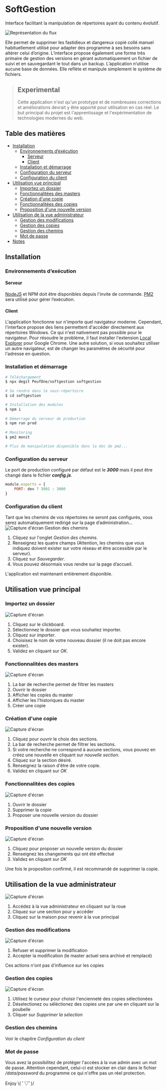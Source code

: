 
# SoftGestion
Interface facilitant la manipulation de répertoires ayant du contenu évolutif.

![Représentation du flux](public/images/Flux.GIF)

Elle permet de supprimer les fastidieux et dangereux copié collé manuel habituellement utilisé pour adapter des programme à ses besoins sans altérer celui d’origine. L’interface propose également une forme très primaire de gestion des versions en gérant automatiquement un fichier  de suivi et en sauvegardant le tout dans un backup.
L’application n’utilise aucune base de données. Elle reflète et manipule simplement le système de fichiers.

> ## Experimental
>
> Cette application n'est qu'un prototype et de nombreuses corrections et améliorations devrait y être apporté pour utilisation en cas réel.
> Le but principal du projet est l'apprentissage et l'expérimentation de technologies modernes du web.


## Table des matières
* [Installation](#installation)
    * [Environnements d’exécution](#environnements-dexécution)
        * [Serveur](#serveur)
        * [Client](#client)
    * [Installation et démarrage](#installation-et-démarrage)
    * [Configuration du serveur](#configuration-du-serveur)
    * [Configuration du client](#configuration-du-client)
* [Utilisation vue principal](#configuration-du-serveur)
    * [Importez un dossier](#importez-un-dossier)
    * [Fonctionnalitées des masters](#fonctionnalitées-des-masters)
    * [Création d'une copie](#création-dune-copie)
    * [Fonctionnalitées des copies](#fonctionnalitées-des-copies)
    * [Proposition d'une nouvelle version](#proposition-dune-nouvelle-version)
* [Utilisation de la vue administrateur](#utilisation-de-la-vue-administrateur)
    * [Gestion des modifications](#gestion-des-modifications)
    * [Gestion des copies](#gestion-des-copies)
    * [Gestion des chemins](#gestion-des-chemins)
    * [Mot de passe](#mot-de-passe)
 * [Notes](#notes)


## Installation
### Environnements d’exécution
#### Serveur
[NodeJS](https://nodejs.org/en/)  et  NPM doit être disponibles depuis l'invite de commande.
[PM2](https://pm2.io/runtime/) sera utilisé pour gérer l’exécution.

#### Client 
L'application fonctionne sur n'importe quel navigateur moderne.
Cependant, l'interface propose des liens permettent d'accéder directement aux répertoires Windows. Ce qui n'est nativement pas possible pour le navigateur. Pour résoudre le problème, il faut installer l'extension  [Local Explorer](https://chrome.google.com/webstore/detail/local-explorer-file-manag/eokekhgpaakbkfkmjjcbffibkencdfkl) pour Google Chrome. Une autre solution, si vous souhaitez utiliser un autre navigateur, est de changer les paramètres de sécurité pour l'adresse en question.

### Installation et démarrage



```bash
# Téléchargement
$ npx degit PeufOne/softgestion softgestion
    
# Se rendre dans le sous-répertoire
$ cd softgestion

# Installation des modules
$ npm i
    
# Démarrage du serveur de production
$ npm run prod
    
# Monitoring
$ pm2 monit

# Plus de manipulation disponible dans la doc de pm2...
```

    
   
### Configuration du serveur
Le port  de production configuré par défaut est le  ***3000*** mais il peut être changé dans le fichier ***config.js***.
```js
module.exports = {
    PORT: dev ? 3001 : 3000
}
```

### Configuration du client
Tant que les chemins de vos répertoires ne seront pas configurés, vous serez automatiquement redirigé sur la page d’administration...
![Capture d'écran Gestion des chemins](public/images/Paths_Gestion.GIF)
1. Cliquez sur l'onglet *Gestion des chemins*.
2. Renseignez les quatre champs (Attention, les chemins que vous indiquez doivent exister sur votre réseau et être accessible par le serveur).
3. Cliquez sur *Sauvegarder*.
4. Vous pouvez désormais vous rendre sur la page d’accueil.

L'application est maintenant entièrement disponible.

## Utilisation vue principal

### Importez un dossier
![Capture d'écran](public/images/Create_Master.GIF)
1. Cliquez sur le clickboard.
2. Sélectionnez le dossier que vous souhaitez importer.
3. Cliquez sur *importer*.
4. Choisisez le nom de votre nouveau dossier (il ne doit pas encore exister).
5. Validez en cliquant sur *OK*.

### Fonctionnalitées des masters
![Capture d'écran](public/images/Functions_Master.GIF)
1. La bar de recherche permet de filtrer les masters
2. Ouvrir le dossier
3. Afficher les copies du master
4. Afficher les l'historiques du master
5. Créer une copie

### Création d'une copie
![Capture d'écran](public/images/Create_Copy.GIF)
1. Cliquez pour ouvrir le choix des sections.
2. La bar de recherche permet de filtrer les sections.
3. Si votre recherche ne correspond à aucune sections, vous pouvez en créez une nouvelle en cliquant sur *nouvelle section*.
4. Cliquez sur la section désiré.
5. Renseignez la raison d'être de votre copie.
6. Validez en cliquant sur *OK*

### Fonctionnalitées des copies
![Capture d'écran](public/images/Functions_Copy.GIF)
1. Ouvrir le dossier
2. Supprimer la copie
3. Proposer une nouvelle version du dossier

### Proposition d'une nouvelle version
![Capture d'écran](public/images/Pull_Copy.GIF)
1. Cliquez pour proposer un nouvelle version du dossier
2. Renseignez les changements qui ont été effectué
3. Validez en cliquant sur *OK*

Une fois le proposition confirmé, il est recommandé de supprimer la copie.

## Utilisation de la vue administrateur
![Capture d'écran](public/images/Get_Admin.GIF)
1. Accédez à la vue administrateur en cliquant sur la roue
2. Cliquez sur une section pour y accéder
3. Cliquez sur la maison pour revenir à la vue principal

### Gestion des modifications
![Capture d'écran](public/images/Gestion_Modif.GIF)
1. Refuser et supprimer la modification
2. Accepter la modification (le master actuel sera archivé et remplacé)

Ces actions n'ont pas d'influence sur les copies

### Gestion des copies
![Capture d'écran](public/images/Gestion_Copy.GIF)
1. Utilisez le curseur pour choisir l'encienneté des copies sélectionées
2. Déselectionez ou séléctionez des copies une par une en cliquant sur la poubelle
3. Cliquer sur *Supprimer la sélection*

### Gestion des chemins
Voir le chapitre *Configuration du client*

### Mot de passe
Vous avez la possibilitez de protéger l'accées à la vue admin avec un mot de passe.
Attention cependant, celui-ci est stocker en clair dans le fichier */data/password* du programme ce qui n'offre pas un réel protection.


Enjoy \\( ﾟ▽ﾟ)/
